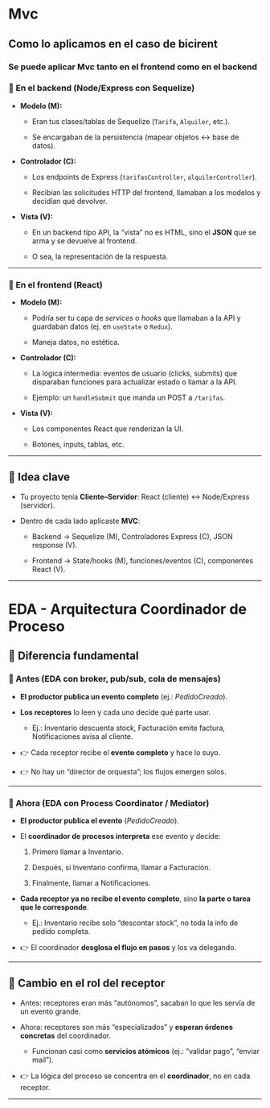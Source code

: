 
# Mvc
## Como lo aplicamos en el caso de bicirent

### Se puede aplicar Mvc tanto en el frontend como en el backend 

### 🔹 En el **backend** (Node/Express con Sequelize)

- **Modelo (M):**
    
    - Eran tus clases/tablas de Sequelize (`Tarifa`, `Alquiler`, etc.).
        
    - Se encargaban de la persistencia (mapear objetos ↔ base de datos).
        
- **Controlador (C):**
    
    - Los endpoints de Express (`tarifasController`, `alquilerController`).
        
    - Recibían las solicitudes HTTP del frontend, llamaban a los modelos y decidían qué devolver.
        
- **Vista (V):**
    
    - En un backend tipo API, la “vista” no es HTML, sino el **JSON** que se arma y se devuelve al frontend.
        
    - O sea, la representación de la respuesta.
        

---

### 🔹 En el **frontend** (React)

- **Modelo (M):**
    
    - Podría ser tu capa de _services_ o _hooks_ que llamaban a la API y guardaban datos (ej. en `useState` o `Redux`).
        
    - Maneja datos, no estética.
        
- **Controlador (C):**
    
    - La lógica intermedia: eventos de usuario (clicks, submits) que disparaban funciones para actualizar estado o llamar a la API.
        
    - Ejemplo: un `handleSubmit` que manda un POST a `/tarifas`.
        
- **Vista (V):**
    
    - Los componentes React que renderizan la UI.
        
    - Botones, inputs, tablas, etc.
        

---

## 🎯 Idea clave

- Tu proyecto tenía **Cliente–Servidor**: React (cliente) ↔ Node/Express (servidor).
    
- Dentro de cada lado aplicaste **MVC**:
    
    - Backend → Sequelize (M), Controladores Express (C), JSON response (V).
        
    - Frontend → State/hooks (M), funciones/eventos (C), componentes React (V).
        

---

# EDA - Arquitectura Coordinador de Proceso

## 📌 Diferencia fundamental

### 🔹 Antes (EDA con broker, pub/sub, cola de mensajes)

- **El productor publica un evento completo** (ej.: _PedidoCreado_).
    
- **Los receptores** lo leen y cada uno decide qué parte usar.
    
    - Ej.: Inventario descuenta stock, Facturación emite factura, Notificaciones avisa al cliente.
        
- 👉 Cada receptor recibe el **evento completo** y hace lo suyo.
    
- 👉 No hay un “director de orquesta”; los flujos emergen solos.
    

---

### 🔹 Ahora (EDA con Process Coordinator / Mediator)

- **El productor publica el evento** (_PedidoCreado_).
    
- El **coordinador de procesos interpreta** ese evento y decide:
    
    1. Primero llamar a Inventario.
        
    2. Después, si Inventario confirma, llamar a Facturación.
        
    3. Finalmente, llamar a Notificaciones.
        
- **Cada receptor ya no recibe el evento completo**, sino **la parte o tarea que le corresponde**.
    
    - Ej.: Inventario recibe solo “descontar stock”, no toda la info de pedido completa.
        
- 👉 El coordinador **desglosa el flujo en pasos** y los va delegando.
    

---

## 📌 Cambio en el rol del receptor

- Antes: receptores eran más “autónomos”, sacaban lo que les servía de un evento grande.
    
- Ahora: receptores son más “especializados” y **esperan órdenes concretas** del coordinador.
    
    - Funcionan casi como **servicios atómicos** (ej.: “validar pago”, “enviar mail”).
        
- 👉 La lógica del proceso se concentra en el **coordinador**, no en cada receptor.
    

---
